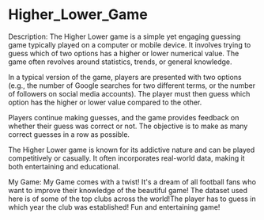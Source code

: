 # Higher_Lower_Game

Description:
The Higher Lower game is a simple yet engaging guessing game typically played on a computer or mobile device. It involves trying to guess which of two options has a higher or lower numerical value. The game often revolves around statistics, trends, or general knowledge.

In a typical version of the game, players are presented with two options (e.g., the number of Google searches for two different terms, or the number of followers on social media accounts). The player must then guess which option has the higher or lower value compared to the other.

Players continue making guesses, and the game provides feedback on whether their guess was correct or not. The objective is to make as many correct guesses in a row as possible.

The Higher Lower game is known for its addictive nature and can be played competitively or casually. It often incorporates real-world data, making it both entertaining and educational.

My Game:
My Game comes with a twist!
It's a dream of all football fans who want to improve their knowledge of the beautiful game!
The dataset used here is of some of the top clubs across the world!The player has to guess in which year the club was established!
Fun and entertaining game!
